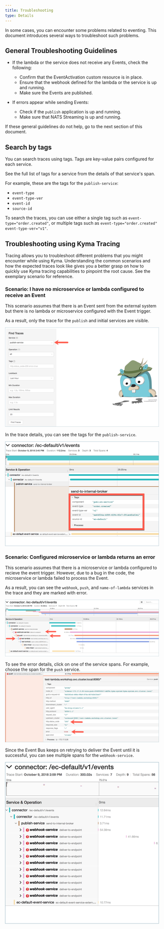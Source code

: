 ```yaml
---
title: Troubleshooting
type: Details
---
```


In some cases, you can encounter some problems related to eventing. This
document introduces several ways to troubleshoot such problems.

## General Troubleshooting Guidelines

* If the lambda or the service does not receive any Events, check the following:
  - Confirm that the EventActivation custom resource is in place.
  - Ensure that the webhook defined for the lambda or the service is up and
    running.
  - Make sure the Events are published.

* If errors appear while sending Events:
  - Check if the `publish` application is up and running.
  - Make sure that NATS Streaming is up and running.

 If these general guidelines do not help, go to the next section of this
 document.

## Search by tags
You can search traces using tags. Tags are key-value pairs configured for each service.

See the full list of tags for a service from the details of that service's span.

For example, these are the tags for the `publish-service`:
* `event-type`
* `event-type-ver`
* `event-id`
* `source-id`

To search the traces, you can use either a single tag such as `event-type="order.created"`, or multiple tags such as `event-type="order.created" event-type-ver="v1"`.

## Troubleshooting using Kyma Tracing

Tracing allows you to troubleshoot different problems that you might encounter
while using Kyma. Understanding the common scenarios and how the expected traces
look like gives you a better grasp on how to quickly use Kyma tracing
capabilities to pinpoint the root cause. See the exemplary scenario for
reference.

### Scenario: I have no microservice or lambda configured to receive an Event

This scenario assumes that there is an Event sent from the external system but
there is no lambda or microservice configured with the Event trigger.

As a result, only the trace for the `publish` and initial services are visible.

![](./assets/troubleshoot-only-publish-overview.png)

In the trace details, you can see the tags for the `publish-service`.

![](./assets/troubleshoot-only-publish-detail.png)

### Scenario: Configured microservice or lambda returns an error

This scenario assumes that there is a microservice or lambda configured to recieve
the event trigger. However, due to a bug in the code, the microservice or lambda 
failed to process the Event.

As a result, you can see the `webhook`, `push`, and `name-of-lambda` services in the trace and they are marked with error.

![](./assets/troubleshoot-error-in-lambda.png)

To see the error details, click on one of the service spans. For example, choose the span for the `push` service.
![](./assets/troubleshoot-error-in-lambda-details.png)

Since the Event Bus keeps on retrying to deliver the Event until it is successful, you 
can see multiple spans for the `webhook-service`.

![](./assets/troubleshoot-error-multiple-spans.png)

